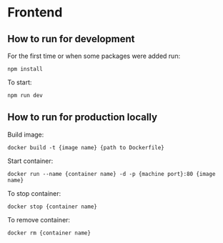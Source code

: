 # Frontend
## How to run for development
For the first time or when some packages were added run:
```
npm install
```
To start:
```
npm run dev
```
## How to run for production locally
Build image:
```
docker build -t {image name} {path to Dockerfile}
```
Start container:
```
docker run --name {container name} -d -p {machine port}:80 {image name}
```
To stop container:
```
docker stop {container name}
```
To remove container:
```
docker rm {container name}
```